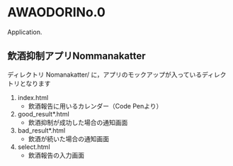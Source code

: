 # AWAODORINo.0
Application.

飲酒抑制アプリNommanakatter
---------------------------

ディレクトリ Nomanakatter/ に，アプリのモックアップが入っているディレクトリとなります

1. index.html
   * 飲酒報告に用いるカレンダー（Code Penより）
2. good_result*.html
   * 飲酒抑制が成功した場合の通知画面
3. bad_result*.html
   * 飲酒が続いた場合の通知画面
4. select.html
   * 飲酒報告の入力画面
